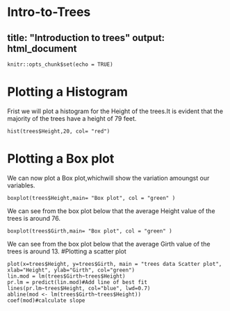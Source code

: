 # Intro-to-Trees
title: "Introduction to trees"
output: html_document
---

```{r setup, include=FALSE}
knitr::opts_chunk$set(echo = TRUE)
```
# Plotting a Histogram
Frist we will plot a histogram for the Height of the trees.It is evident that the majority of the trees have a height of 79 feet.
```{r }
hist(trees$Height,20, col= "red")
```
# Plotting a Box plot
We can now plot a Box plot,whichwill show the variation amoungst our variables.
```{r }
boxplot(trees$Height,main= "Box plot", col = "green" )
```
We can see from the box plot below that the average Height value of the trees is around 76.
```{r }
boxplot(trees$Girth,main= "Box plot", col = "green" )
```
We can see from the box plot below that the average Girth value of the trees is around 13.
#Plotting a scatter plot
```{r }
plot(x=trees$Height, y=trees$Girth, main = "trees data Scatter plot", xlab="Height", ylab="Girth", col="green")
lin.mod = lm(trees$Girth~trees$Height)
pr.lm = predict(lin.mod)#Add line of best fit
lines(pr.lm~trees$Height, col="blue", lwd=0.7)
abline(mod <- lm(trees$Girth~trees$Height))
coef(mod)#calculate slope
```
